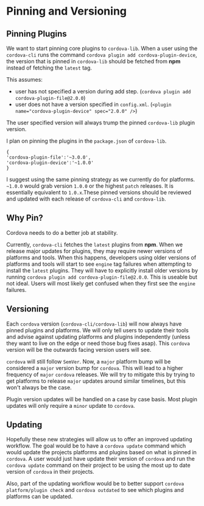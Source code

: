 # Pinning and Versioning

## Pinning Plugins

We want to start pinning core plugins to `cordova-lib`. When a user using the `cordova-cli` runs the command `cordova plugin add cordova-plugin-device`, the version that is pinned in `cordova-lib` should be fetched from **npm** instead of fetching the `latest` tag.

This assumes:
* user has not specified a version during add step. (`cordova plugin add cordova-plugin-file@2.0.0`)
* user does not  have a version specified in `config.xml`. (`<plugin name="cordova-plugin-device" spec="2.0.0" />`)

The user specified version will always trump the pinned `cordova-lib` plugin version.

I plan on pinning the plugins in the `package.json` of `cordova-lib`.

    {
    'cordova-plugin-file':'~3.0.0',
    'cordova-plugin-device':'~1.0.0'
    }

I suggest using the same pinning strategy as we currently do for platforms. `~1.0.0` would grab version `1.0.0` or the highest `patch` releases. It is essentially equivalent to `1.0.x`.These pinned versions should be reviewed and updated with each release of `cordova-cli` and `cordova-lib`.

## Why Pin?

Cordova needs to do a better job at stability. 

Currently, `cordova-cli` fetches the `latest` plugins from **npm**. When we release major updates for plugins, they may require newer versions of platforms and tools. When this happens, developers using older versions of platforms and tools will start to see `engine` tag failures when attempting to install the `latest` plugins. They will have to explicitly install older versions by running `cordova plugin add cordova-plugin-file@2.0.0`. This is useable but not ideal. Users will most likely get confused when they first see the `engine` failures.

## Versioning

Each `cordova` version (`cordova-cli/cordova-lib`) will now always have pinned plugins and platforms. We will only tell users to update their tools and advise against updating platforms and plugins independently (unless they want to live on the edge or need those bug fixes asap). This `cordova` version will be the outwards facing version users will see. 

`cordova` will still follow `SemVer`. Now, a `major` platform bump will be considered a `major` version bump for `cordova`. This will lead to a higher frequency of `major` `cordova` releases. We will try to mitigate this by trying to get platforms to release `major` updates around similar timelines, but this won't always be the case. 

Plugin version updates will be handled on a case by case basis. Most plugin updates will only require a `minor` update to `cordova`.

## Updating

Hopefully these new strategies will allow us to offer an improved updating workflow. The goal would be to have a `cordova update` command which would update the projects platforms and plugins based on what is pinned in `cordova`. A user would just have update their version of `cordova` and run the `cordova update` command on their project to be using the most up to date version of `cordova` in their projects. 

Also, part of the updating workflow would be to better support `cordova platform/plugin check` and `cordova outdated` to see which plugins and platforms can be updated. 
